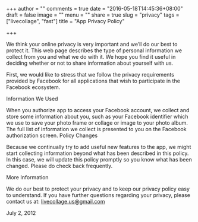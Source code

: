 +++
author = ""
comments = true
date = "2016-05-18T14:45:36+08:00"
draft = false
image = ""
menu = ""
share = true
slug = "privacy"
tags = ["livecollage", "fast"]
title = "App Privacy Policy"

+++

We think your online privacy is very important and we’ll do our best to protect it. This web page describes the type of personal information we collect from you and what we do with it. We hope you find it useful in deciding whether or not to share information about yourself with us.

First, we would like to stress that we follow the privacy requirements provided by Facebook for all applications that wish to participate in the Facebook ecosystem.

Information We Used

When you authorize app to access your Facebook account, we collect and store some information about you, such as your Facebook identifier which we use to save your photo frame or collage or image to your  photo album. The full list of information we collect is presented to you on the Facebook authorization screen.
Policy Changes

Because we continually try to add useful new features to the app, we might start collecting information beyond what has been described in this policy. In this case, we will update this policy promptly so you know what has been changed. Please do check back frequently.

More Information

We do our best to protect your privacy and to keep our privacy policy easy to understand. If you have further questions regarding your privacy, please contact us at: livecollage.us@gmail.com

July 2, 2012


